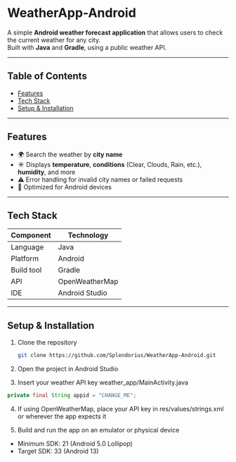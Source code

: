 # WeatherApp-Android

A simple **Android weather forecast application** that allows users to check the current weather for any city.  
Built with **Java** and **Gradle**, using a public weather API.

---

## Table of Contents

- [Features](#features)  
- [Tech Stack](#tech-stack)  
- [Setup & Installation](#setup--installation)  

---

## Features

- 🌍 Search the weather by **city name**  
- ☀️ Displays **temperature**, **conditions** (Clear, Clouds, Rain, etc.), **humidity**, and more  
- ⚠️ Error handling for invalid city names or failed requests  
- 📱 Optimized for Android devices  

---

## Tech Stack

| Component | Technology |
|-----------|------------|
| Language | Java |
| Platform | Android |
| Build tool | Gradle |
| API | OpenWeatherMap |
| IDE | Android Studio |

---

## Setup & Installation

1. Clone the repository  
   ```bash
   git clone https://github.com/Splendorius/WeatherApp-Android.git

2. Open the project in Android Studio

3. Insert your weather API key
weather_app/MainActivity.java
```java
private final String appid = "CHANGE_ME";
```


4. If using OpenWeatherMap, place your API key in res/values/strings.xml or wherever the app expects it

5. Build and run the app on an emulator or physical device

<ul><li>Minimum SDK: 21 (Android 5.0 Lollipop)</li><li>Target SDK: 33 (Android 13)</li></ul>
